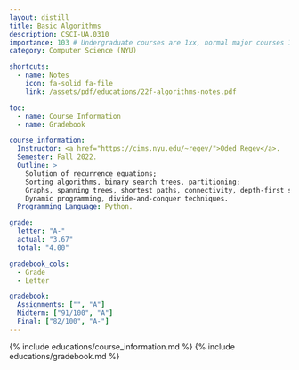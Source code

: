 ```yaml
---
layout: distill
title: Basic Algorithms
description: CSCI-UA.0310
importance: 103 # Undergraduate courses are 1xx, normal major courses 103
category: Computer Science (NYU)

shortcuts:
  - name: Notes
    icon: fa-solid fa-file
    link: /assets/pdf/educations/22f-algorithms-notes.pdf

toc:
  - name: Course Information
  - name: Gradebook

course_information:
  Instructor: <a href="https://cims.nyu.edu/~regev/">Oded Regev</a>.
  Semester: Fall 2022.
  Outline: >
    Solution of recurrence equations;
    Sorting algorithms, binary search trees, partitioning;
    Graphs, spanning trees, shortest paths, connectivity, depth-first search, breadth-first search;
    Dynamic programming, divide-and-conquer techniques.
  Programming Language: Python.

grade:
  letter: "A-"
  actual: "3.67"
  total: "4.00"

gradebook_cols:
  - Grade
  - Letter

gradebook:
  Assignments: ["", "A"]
  Midterm: ["91/100", "A"]
  Final: ["82/100", "A-"]
---
```


{% include educations/course_information.md %}
{% include educations/gradebook.md %}
